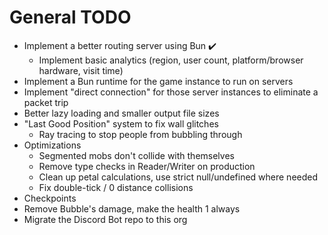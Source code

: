 # General TODO
- Implement a better routing server using Bun ✔️
    - Implement basic analytics (region, user count, platform/browser hardware, visit time)
- Implement a Bun runtime for the game instance to run on servers
- Implement "direct connection" for those server instances to eliminate a packet trip
- Better lazy loading and smaller output file sizes
- "Last Good Position" system to fix wall glitches
    - Ray tracing to stop people from bubbling through
- Optimizations
    - Segmented mobs don't collide with themselves
    - Remove type checks in Reader/Writer on production
    - Clean up petal calculations, use strict null/undefined where needed
    - Fix double-tick / 0 distance collisions
- Checkpoints
- Remove Bubble's damage, make the health 1 always
- Migrate the Discord Bot repo to this org
